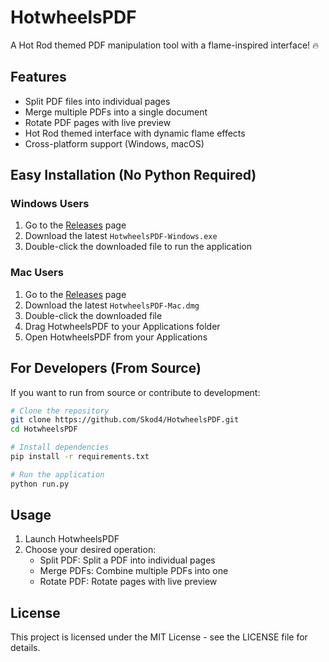 # HotwheelsPDF

A Hot Rod themed PDF manipulation tool with a flame-inspired interface! 🔥

## Features

- Split PDF files into individual pages
- Merge multiple PDFs into a single document
- Rotate PDF pages with live preview
- Hot Rod themed interface with dynamic flame effects
- Cross-platform support (Windows, macOS)

## Easy Installation (No Python Required)

### Windows Users
1. Go to the [Releases](https://github.com/Skod4/HotwheelsPDF/releases) page
2. Download the latest `HotwheelsPDF-Windows.exe`
3. Double-click the downloaded file to run the application

### Mac Users
1. Go to the [Releases](https://github.com/Skod4/HotwheelsPDF/releases) page
2. Download the latest `HotwheelsPDF-Mac.dmg`
3. Double-click the downloaded file
4. Drag HotwheelsPDF to your Applications folder
5. Open HotwheelsPDF from your Applications

## For Developers (From Source)

If you want to run from source or contribute to development:

```bash
# Clone the repository
git clone https://github.com/Skod4/HotwheelsPDF.git
cd HotwheelsPDF

# Install dependencies
pip install -r requirements.txt

# Run the application
python run.py
```

## Usage

1. Launch HotwheelsPDF
2. Choose your desired operation:
   - Split PDF: Split a PDF into individual pages
   - Merge PDFs: Combine multiple PDFs into one
   - Rotate PDF: Rotate pages with live preview

## License

This project is licensed under the MIT License - see the LICENSE file for details.
